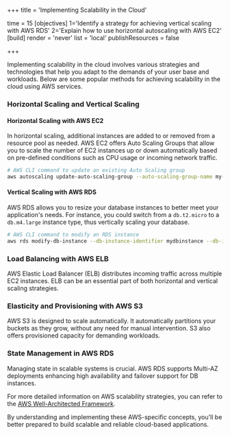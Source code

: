 +++
title = 'Implementing Scalability in the Cloud'

time = 15
[objectives]
    1='Identify a strategy for achieving vertical scaling with AWS RDS'
    2='Explain how to use horizontal autoscaling with AWS EC2'
[build]
  render = 'never'
  list = 'local'
  publishResources = false

+++

Implementing scalability in the cloud involves various strategies and technologies that help you adapt to the demands of your user base and workloads. Below are some popular methods for achieving scalability in the cloud using AWS services.

### Horizontal Scaling and Vertical Scaling

#### Horizontal Scaling with AWS EC2

In horizontal scaling, additional instances are added to or removed from a resource pool as needed. AWS EC2 offers Auto Scaling Groups that allow you to scale the number of EC2 instances up or down automatically based on pre-defined conditions such as CPU usage or incoming network traffic.

```bash
# AWS CLI command to update an existing Auto Scaling group
aws autoscaling update-auto-scaling-group --auto-scaling-group-name my-asg --min-size 1 --max-size 5
```

#### Vertical Scaling with AWS RDS

AWS RDS allows you to resize your database instances to better meet your application's needs. For instance, you could switch from a `db.t2.micro` to a `db.m4.large` instance type, thus vertically scaling your database.

```bash
# AWS CLI command to modify an RDS instance
aws rds modify-db-instance --db-instance-identifier mydbinstance --db-instance-class db.m4.large
```

### Load Balancing with AWS ELB

AWS Elastic Load Balancer (ELB) distributes incoming traffic across multiple EC2 instances. ELB can be an essential part of both horizontal and vertical scaling strategies.

### Elasticity and Provisioning with AWS S3

AWS S3 is designed to scale automatically. It automatically partitions your buckets as they grow, without any need for manual intervention. S3 also offers provisioned capacity for demanding workloads.

### State Management in AWS RDS

Managing state in scalable systems is crucial. AWS RDS supports Multi-AZ deployments enhancing high availability and failover support for DB instances.

For more detailed information on AWS scalability strategies, you can refer to the [AWS Well-Architected Framework](https://aws.amazon.com/architecture/well-architected/).

By understanding and implementing these AWS-specific concepts, you'll be better prepared to build scalable and reliable cloud-based applications.
